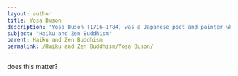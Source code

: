 ```yaml
---
layout: author
title: Yosa Buson
description: "Yosa Buson (1716–1784) was a Japanese poet and painter who enriched Haiku with vivid imagery and a strong visual component, often reflecting Zen Buddhist themes and the beauty of nature."
subject: "Haiku and Zen Buddhism"
parent: Haiku and Zen Buddhism
permalink: /Haiku and Zen Buddhism/Yosa Buson/
---
```


does this matter?
